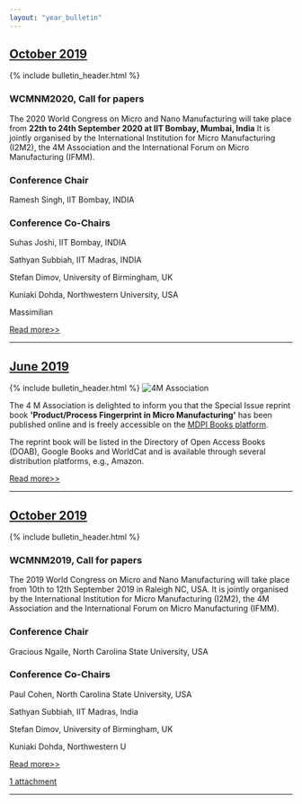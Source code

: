 ```yaml
---
layout: "year_bulletin"
---
```


## [October 2019](/4m-association/bulletin/2019/october.html)

{% include bulletin_header.html %}
### WCMNM2020, Call for papers

The 2020 World Congress on Micro and Nano Manufacturing will take place from **22th to 24th September 2020 at IIT Bombay, Mumbai, India**
It is jointly organised by the International Institution for Micro Manufacturing (I2M2), the 4M Association and the International Forum on Micro Manufacturing (IFMM).

### Conference Chair

Ramesh Singh, IIT Bombay, INDIA

### Conference Co-Chairs

Suhas Joshi, IIT Bombay, INDIA

Sathyan Subbiah, IIT Madras, INDIA

Stefan Dimov, University of Birmingham, UK

Kuniaki Dohda, Northwestern University, USA

Massimilian

[Read more>>](/4m-association/bulletin/2019/october.html)


---


    
## [June 2019](/4m-association/bulletin/2019/june.html)
  
{% include bulletin_header.html %}
![4M Association](/4m-association/assets/images/ProductProcess_Fingerprint_in_Micro_Manufacturing_0.jpg)

The 4 M Association is delighted to inform you that the Special Issue reprint book **'Product/Process Fingerprint in Micro Manufacturing'** has been published online and is freely accessible on the [MDPI Books platform](http://www.mdpi.com/books/pdfview/book/1325).

The reprint book will be listed in the Directory of Open Access Books (DOAB), Google Books and WorldCat and is available through several distribution platforms, e.g., Amazon.

[Read more>>](/4m-association/bulletin/2019/june.html)


---


## [October 2019](/4m-association/bulletin/2019/october.html)

{% include bulletin_header.html %}

### WCMNM2019, Call for papers

The 2019 World Congress on Micro and Nano Manufacturing will take place from 10th to 12th September 2019 in Raleigh NC, USA.
It is jointly organised by the International Institution for Micro Manufacturing (I2M2), the 4M Association and the International Forum on Micro Manufacturing (IFMM).

### Conference Chair

Gracious Ngaile, North Carolina State University, USA

### Conference Co-Chairs

Paul Cohen, North Carolina State University, USA

Sathyan Subbiah, IIT Madras, India

Stefan Dimov, University of Birmingham, UK

Kuniaki Dohda, Northwestern U

[Read more>>](/4m-association/bulletin/2019/november.md)

[1 attachment](/4m-association/bulletin/2019/november.md#attachments)


---


